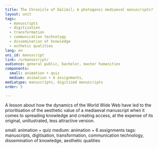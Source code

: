 ```yaml
---
title: The Chronicle of Dalimil; A photogenic mediaeval manuscripts?
layout: unit
tags:
  - manuscripts
  - digitization
  - transformation
  - communication technology
  - dissemination of knowledge
  - esthetic qualities
lang: en
uni_id: manuscript
link: /u/manuscript/
audience: general public, bachelor, master humanities
components:
  small: animation + quiz
  medium: animation + 6 assignments,   
mediatype: manuscripts, digitized manuscripts
order: 5

---
```


A lesson about how the dynamics of the World Wide Web have led to the prioritisation of the aesthetic value of a mediaeval manuscript when it comes to spreading knowledge and creating access, at the expense of its original, unillustrated, less attractive version.

small: animation + quiz
medium: animation + 6 assignments
tags: manuscripts, digitisation, transformation, communication technology, dissemination of knowledge, aesthetic qualities



<!-- more -->
